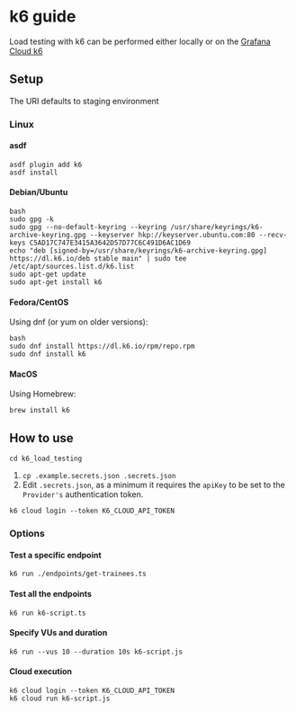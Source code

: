# k6 guide

Load testing with k6 can be performed either locally or on the [Grafana Cloud k6](https://grafana.com/products/cloud/k6/)

## Setup

The URI defaults to staging environment

### Linux

#### asdf

```
asdf plugin add k6
asdf install
```

#### Debian/Ubuntu

```
bash
sudo gpg -k
sudo gpg --no-default-keyring --keyring /usr/share/keyrings/k6-archive-keyring.gpg --keyserver hkp://keyserver.ubuntu.com:80 --recv-keys C5AD17C747E3415A3642D57D77C6C491D6AC1D69
echo "deb [signed-by=/usr/share/keyrings/k6-archive-keyring.gpg] https://dl.k6.io/deb stable main" | sudo tee /etc/apt/sources.list.d/k6.list
sudo apt-get update
sudo apt-get install k6
```

#### Fedora/CentOS

Using dnf (or yum on older versions):

```
bash
sudo dnf install https://dl.k6.io/rpm/repo.rpm
sudo dnf install k6
```

#### MacOS

Using Homebrew:

```
brew install k6
```

## How to use

`cd k6_load_testing`

1. `cp .example.secrets.json .secrets.json`
2. Edit `.secrets.json`, as a minimum it requires the `apiKey` to be set to the `Provider's` authentication token.


```
k6 cloud login --token K6_CLOUD_API_TOKEN
```

### Options

#### Test a specific endpoint

```
k6 run ./endpoints/get-trainees.ts
```

#### Test all the endpoints

```
k6 run k6-script.ts
```

#### Specify VUs and duration

```
k6 run --vus 10 --duration 10s k6-script.js
```

#### Cloud execution

```
k6 cloud login --token K6_CLOUD_API_TOKEN
k6 cloud run k6-script.js
```
